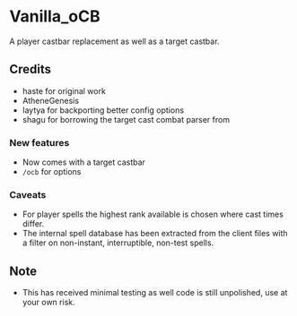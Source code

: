 # Vanilla_oCB
A player castbar replacement as well as a target castbar.

## Credits
- haste for original work
- AtheneGenesis
- laytya for backporting better config options
- shagu for borrowing the target cast combat parser from

### New features
- Now comes with a target castbar
- `/ocb` for options

### Caveats
- For player spells the highest rank available is chosen where cast times differ.
- The internal spell database has been extracted from the client files with a filter on non-instant, interruptible, non-test spells.

## Note
- This has received minimal testing as well code is still unpolished, use at your own risk.
